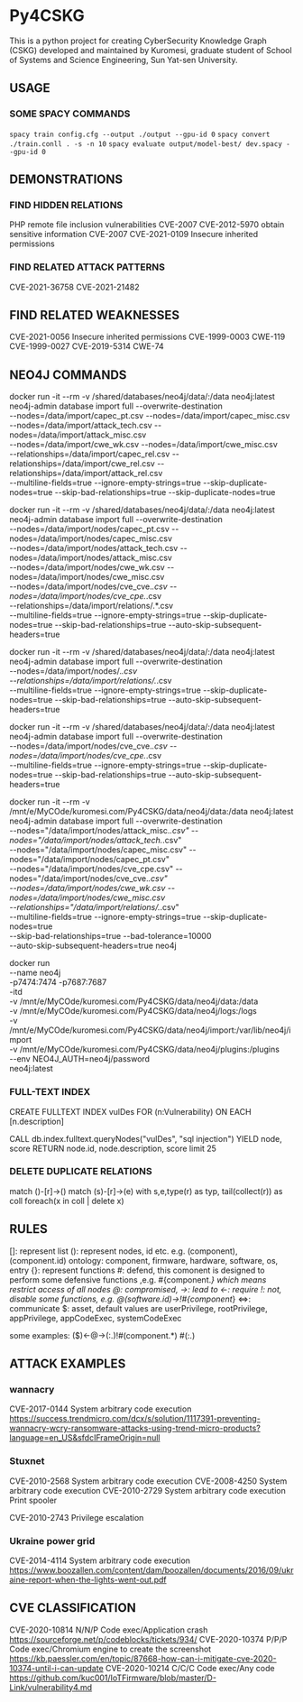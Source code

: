 # Py4CSKG
This is a python project for creating CyberSecurity Knowledge Graph (CSKG) developed and maintained by Kuromesi, graduate student of School of Systems and Science Engineering, Sun Yat-sen University.

## USAGE
### SOME SPACY COMMANDS
`spacy train config.cfg --output ./output --gpu-id 0`
`spacy convert ./train.conll . -s -n 10`
`spacy evaluate output/model-best/ dev.spacy --gpu-id 0`

## DEMONSTRATIONS
### FIND HIDDEN RELATIONS
PHP remote file inclusion vulnerabilities CVE-2007
CVE-2012-5970
obtain sensitive information CVE-2007
CVE-2021-0109 Insecure inherited permissions

### FIND RELATED ATTACK PATTERNS
CVE-2021-36758
CVE-2021-21482

## FIND RELATED WEAKNESSES
CVE-2021-0056 Insecure inherited permissions
CVE-1999-0003 CWE-119 CVE-1999-0027
CVE-2019-5314 CWE-74

## NEO4J COMMANDS
docker run -it --rm -v /shared/databases/neo4j/data/:/data neo4j:latest \
neo4j-admin database import full --overwrite-destination \
--nodes=/data/import/capec_pt.csv --nodes=/data/import/capec_misc.csv \
--nodes=/data/import/attack_tech.csv --nodes=/data/import/attack_misc.csv \
--nodes=/data/import/cwe_wk.csv --nodes=/data/import/cwe_misc.csv \
--relationships=/data/import/capec_rel.csv --relationships=/data/import/cwe_rel.csv --relationships=/data/import/attack_rel.csv \
--multiline-fields=true --ignore-empty-strings=true --skip-duplicate-nodes=true
--skip-bad-relationships=true --skip-duplicate-nodes=true

docker run -it --rm -v /shared/databases/neo4j/data/:/data neo4j:latest \
neo4j-admin database import full --overwrite-destination \
--nodes=/data/import/nodes/capec_pt.csv --nodes=/data/import/nodes/capec_misc.csv \
--nodes=/data/import/nodes/attack_tech.csv --nodes=/data/import/nodes/attack_misc.csv \
--nodes=/data/import/nodes/cwe_wk.csv --nodes=/data/import/nodes/cwe_misc.csv \
--nodes=/data/import/nodes/cve_cve.*.csv --nodes=/data/import/nodes/cve_cpe.*.csv \
--relationships=/data/import/relations/.*.csv \
--multiline-fields=true --ignore-empty-strings=true --skip-duplicate-nodes=true --skip-bad-relationships=true --auto-skip-subsequent-headers=true

docker run -it --rm -v /shared/databases/neo4j/data/:/data neo4j:latest \
neo4j-admin database import full --overwrite-destination \
--nodes=/data/import/nodes/.*.csv \
--relationships=/data/import/relations/.*.csv \
--multiline-fields=true --ignore-empty-strings=true --skip-duplicate-nodes=true --skip-bad-relationships=true --auto-skip-subsequent-headers=true

docker run -it --rm -v /shared/databases/neo4j/data/:/data neo4j:latest \
neo4j-admin database import full --overwrite-destination \
--nodes=/data/import/nodes/cve_cve.*.csv --nodes=/data/import/nodes/cve_cpe.*.csv \
--multiline-fields=true --ignore-empty-strings=true --skip-duplicate-nodes=true --skip-bad-relationships=true --auto-skip-subsequent-headers=true

docker run -it --rm -v /mnt/e/MyCOde/kuromesi.com/Py4CSKG/data/neo4j/data:/data neo4j:latest \
neo4j-admin database import full --overwrite-destination \
--nodes="/data/import/nodes/attack_misc.*.csv" --nodes="/data/import/nodes/attack_tech.*.csv" \
--nodes="/data/import/nodes/capec_misc.csv" --nodes="/data/import/nodes/capec_pt.csv" \
--nodes="/data/import/nodes/cve_cpe.csv" --nodes="/data/import/nodes/cve_cve.*.csv" \
--nodes=/data/import/nodes/cwe_wk.csv --nodes=/data/import/nodes/cwe_misc.csv \
--relationships="/data/import/relations/.*.csv" \
--multiline-fields=true --ignore-empty-strings=true --skip-duplicate-nodes=true \
--skip-bad-relationships=true --bad-tolerance=10000 \
--auto-skip-subsequent-headers=true neo4j

docker run \
    --name neo4j \
    -p7474:7474 -p7687:7687 \
    -itd \
    -v /mnt/e/MyCOde/kuromesi.com/Py4CSKG/data/neo4j/data:/data \
    -v /mnt/e/MyCOde/kuromesi.com/Py4CSKG/data/neo4j/logs:/logs \
    -v /mnt/e/MyCOde/kuromesi.com/Py4CSKG/data/neo4j/import:/var/lib/neo4j/import \
    -v /mnt/e/MyCOde/kuromesi.com/Py4CSKG/data/neo4j/plugins:/plugins \
    --env NEO4J_AUTH=neo4j/password \
    neo4j:latest

### FULL-TEXT INDEX
CREATE FULLTEXT INDEX vulDes FOR (n:Vulnerability) ON EACH [n.description]

CALL db.index.fulltext.queryNodes("vulDes", "sql injection") YIELD node, score
RETURN node.id, node.description, score limit 25

### DELETE DUPLICATE RELATIONS
match ()-[r]->() 
match (s)-[r]->(e) 
with s,e,type(r) as typ, tail(collect(r)) as coll 
foreach(x in coll | delete x)

## RULES
[]: represent list
(): represent nodes, id etc. e.g. (component), (component.id)
    ontology:
        component, firmware, hardware, software, os, entry
{}: represent functions
    \#: defend, this comonent is designed to perform some defensive functions ,e.g. #{component.*} which means restrict access of all nodes
    @: compromised, 
    ->: lead to
    <-: require
    !: not, disable some functions, e.g. @(software.id)->!#{component*}
    <=>: communicate
$: asset, default values are userPrivilege, rootPrivilege, appPrivilege, appCodeExec, systemCodeExec

some examples:
    (\$<appPrivilege>)<-@->(:<component>.<firewall>)!\#(component.*)
    \#(:<entry>.<id>)

## ATTACK EXAMPLES
### wannacry 
CVE-2017-0144 System arbitrary code execution 
https://success.trendmicro.com/dcx/s/solution/1117391-preventing-wannacry-wcry-ransomware-attacks-using-trend-micro-products?language=en_US&sfdcIFrameOrigin=null

### Stuxnet
CVE-2010-2568 System arbitrary code execution
CVE-2008-4250 System arbitrary code execution
CVE-2010-2729 System arbitrary code execution Print spooler

CVE-2010-2743 Privilege escalation

### Ukraine power grid
CVE-2014-4114 System arbitrary code execution 
https://www.boozallen.com/content/dam/boozallen/documents/2016/09/ukraine-report-when-the-lights-went-out.pdf

## CVE CLASSIFICATION
CVE-2020-10814 N/N/P Code exec/Application crash https://sourceforge.net/p/codeblocks/tickets/934/
CVE-2020-10374 P/P/P Code exec/Chromium engine to create the screenshot https://kb.paessler.com/en/topic/87668-how-can-i-mitigate-cve-2020-10374-until-i-can-update
CVE-2020-10214 C/C/C Code exec/Any code https://github.com/kuc001/IoTFirmware/blob/master/D-Link/vulnerability4.md